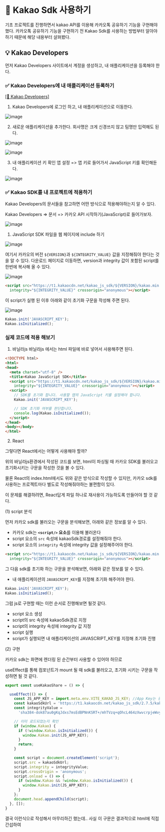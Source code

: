 # 📝 Kakao Sdk 사용하기
기초 프로젝트를 진행하면서 kakao API를 이용해 카카오톡 공유하기 기능을 구현해야 했다.
카카오톡 공유하기 기능을 구현하기 전 Kakao Sdk를 사용하는 방법부터 알아야하기 때문에 해당 내용부터 살펴봤다.

## 💡 Kakao Developers
먼저 Kakao Developers 사이트에서 계정을 생성하고, 내 애플리케이션을 등록해야 한다.

### ✅ Kakao Developers에 내 애플리케이션 등록하기

[[🔗 Kakao Developers]](https://developers.kakao.com/)
1. Kakao Developers에 로그인 하고, 내 애플리케이션으로 이동한다.

![image](https://github.com/user-attachments/assets/c6dc2d1c-faaf-4172-a9a8-4d9d4dc3f685)

2. 새로운 애플리케이션을 추가한다.
회사명은 크게 신경쓰지 않고 팀명만 입력해도 된다.

![image](https://github.com/user-attachments/assets/959df00b-c573-4082-932e-007cf78d61a2)

![image](https://github.com/user-attachments/assets/566e9a37-8b48-484c-8742-beb855f646e0)

3. 내 애플리케이션 키 확인
앱 설정 => 앱 키로 들어가서 JavaScript 키를 확인해둔다.

![image](https://github.com/user-attachments/assets/ed9786cc-b5ad-4c60-a693-9697b61c06da)

### ✅ Kakao SDK를 내 프로젝트에 적용하기
Kakao Developers의 문서들을 참고하면 어떤 방식으로 적용해야하는지 알 수 있다.

Kakao Developers => 문서 => 카카오 API 시작하기(JavaScript)로 들어가보자.

![image](https://github.com/user-attachments/assets/87cd36c4-9a9c-46c3-9ede-f9c88b49a035)

1. JavaScript SDK 파일을 웹 페이지에 include 하기

![image](https://github.com/user-attachments/assets/adf7a5e5-7097-457f-afe7-85ff3d2e6a1d)

여기서 카카오의 버전 `${VERSION}`과 `${INTEGRITY_VALUE}` 값을 지정해줘야 한다는 것을 알 수 있다.
다운로드 페이지로 이동하면, version과 integrity 값이 포함된 script를 한번에 복사해 올 수 있다.

![image](https://github.com/user-attachments/assets/1a43fb92-53a7-4b7a-9742-eb173fa87f65)
```html
<script src="https://t1.kakaocdn.net/kakao_js_sdk/${VERSION}/kakao.min.js"
  integrity="${INTEGRITY_VALUE}" crossorigin="anonymous"></script>
```


이 script가 실행 된 이후 아래와 같이 초기화 구문을 작성해 주면 된다.

![image](https://github.com/user-attachments/assets/25217337-3d67-4d96-b01f-cd74b5751a07)
```js
Kakao.init('JAVASCRIPT_KEY');
Kakao.isInitialized();
```

### 실제 코드에 적용 해보기
1. 바닐라js
바닐라js 에서는 html 파일에 바로 넣어서 사용해주면 된다.
```html
<!DOCTYPE html>
<html>
<head>
  <meta charset="utf-8" />
  <title>Kakao JavaScript SDK</title>
  <script src="https://t1.kakaocdn.net/kakao_js_sdk/${VERSION}/kakao.min.js"
    integrity="${INTEGRITY_VALUE}" crossorigin="anonymous"></script>
  <script>
    // SDK를 초기화 합니다. 사용할 앱의 JavaScript 키를 설정해야 합니다.
    Kakao.init('JAVASCRIPT_KEY');

    // SDK 초기화 여부를 판단합니다.
    console.log(Kakao.isInitialized());
  </script>
</head>
<body></body>
</html>
```

2. React

그렇다면 React에서는 어떻게 사용해야 할까?

위의 바닐라js환경에서 작성된 코드를 보면, html이 파싱될 때 카카오 SDK를 불러오고 초기화시키는 구문을 작성한 것을 볼 수 있다.

물론 React의 index.html에서도 위와 같은 방식으로 작성할 수 있지만, 카카오 sdk를 사용하는 프로젝트마다 별도로 작성해줘야하는 불편함이 있다.

이 문제를 해결하려면, React답게 파일 하나로 재사용이 가능하도록 만들어야 할 것 같다.

(1) script 분석

먼저 카카오 sdk를 불러오는 구문을 분석해보면, 아래와 같은 정보를 알 수 있다.
- 카카오 sdk는 **`<script/>` 요소**를 이용해 불러온다
- script 요소의 `src` 속성에 kakaoSdk경로를 설정해줘야 한다.
- script 요소의 `integrity` 속성에 integrity 값을 설정해주어야 한다. 
```html
<script src="https://t1.kakaocdn.net/kakao_js_sdk/${VERSION}/kakao.min.js"
  integrity="${INTEGRITY_VALUE}" crossorigin="anonymous"></script>
```

그 다음 sdk를 초기화 하는 구문을 분석해보면, 아래와 같은 정보를 알 수 있다.
- 내 애플리케이션의 `JAVASCRIPT_KEY`를 지정해 초기화 해주어야 한다.
```js
Kakao.init('JAVASCRIPT_KEY');
Kakao.isInitialized();
```

그럼 js로 구현할 때는 이런 순서로 진행해보면 될것 같다.
- script 요소 생성
- script의 src 속성에 kakaoSdk경로 지정
- script의 integrity 속성에 integrity 값 지정
- script 실행
- script가 실행되면 내 애플리케이션의 JAVASCRIPT_KEY를 지정해 초기화 진행

(2) 구현

카카오 sdk는 화면에 렌더링 된 순간부터 사용할 수 있어야 하므로

useEffect를 통해 컴포넌트가 mount 될 때 sdk를 불러오고, 초기화 시키는 구문을 작성하면 될 것 같다.

```js
export const useKakaoShare = () => {

  useEffect(() => {
    const JS_APP_KEY = import.meta.env.VITE_KAKAO_JS_KEY; //App Key는 중요한 값이므로 환경변수 처리하였다.
    const kakaoSdkUrl = 'https://t1.kakaocdn.net/kakao_js_sdk/2.7.5/kakao.min.js';
    const integrityValue =
      'sha384-dok87au0gKqJdxs7msEdBPNnKSRT+/mhTVzq+qOhcL464zXwvcrpjeWvyj1kCdq6';

    // 이미 로드되었는지 확인
    if (window.Kakao) {
      if (!window.Kakao.isInitialized()) {
        window.Kakao.init(JS_APP_KEY);
      }
      return;
    }

    const script = document.createElement('script');
    script.src = kakaoSdkUrl;
    script.integrity = integrityValue;
    script.crossOrigin = 'anonymous';
    script.onload = () => {
      if (window.Kakao && !window.Kakao.isInitialized()) {
        window.Kakao.init(JS_APP_KEY);
      }
    };
    document.head.appendChild(script);
  }, []);
}
```
결국 이런식으로 작성해서 마무리하긴 했는데..
사실 이 구문은 결과적으로 html에 직접 간섭하여 <script/> 요소를 직접 추가하는 구문이라서 이 구문이 딱히 React 다운 구문이라는 생각이 들진 않았다.

(3) 추후 다시 도전해 볼 내용

React의 기본 철학 중 가장 중요한 것은 역할 분리, 즉 개발자는 개발에만 집중하고, 요소의 제어는 React 시스템이 하도록 만들어 역할을 완전히 분리하게 만드는 것이다.
이것을 고려해 봤을 때 가장 React다운 해결 방법은 React-Helmet을 이용하는게 아닐까 싶다.
개발자는 Helmet에 kakao Sdk를 추가하는 script를 작성만 해주면, React 시스템이 html에 알아서 script를 추가하게 만드는 것이다.

아직 직접 해보지는 않았지만 추후에 다시 작업해 볼 생각이다.
```js
import { Helmet } from 'react-helmet'

export const KakaoScript = () => {
  return (
    <Helmet>
      <script src="https://t1.kakaocdn.net/kakao_js_sdk/${VERSION}/kakao.min.js"
      integrity="${INTEGRITY_VALUE}" crossorigin="anonymous"></script>
    </Helmet>
  )
}
```

```js

```

### ✅ JavaScript_key 환경변수 처리하기
기초 프로젝트를 진행하기 이전에 환경변수를 한번도 사용해 본 적이 없어서 어떤 값을 환경변수로 처리해야될 지 고민을 좀 했었던 것 같다.

#### ❓ 환경변수 적용 검토
먼저 Kakao Sdk를 사용하기 위해 필요한 값들은 아래와 같다.

- SDK Version을 포함한 참조 경로
- integrity 값
- 내 애플리케이션의 JAVASCRIPT_KEY 값

이 중 첫번째와 두번째는 kakao developers 사이트에서 최신값을 항상 제공해주기 때문에 환경변수로 관리할 필요가 없다고 느꼈다.

하지만 내 애플리케이션의 JAVASCRIPT_KEY 값은 내 애플리케이션의 고유 ID이기 때문에 환경변수로 관리헤야한다고 느꼈다.

#### ❓ 환경변수 지정 방법
나는 JAVASCRIPT_KEY 값을 환경변수로 사용하기로 결정했고, 환경변수가 필요한 곳이 어디인지 생각을 해보아야 한다.

우선 내가 작업하는 환경은 Node.js 기반의 Local 환경, 그리고 배포를 Vercel로 진행했기 때문에 Vercel에도 환경 변수를 등록해주어야 했다.

1. Local 환경에서 환경변수 지정하기
프로젝트의 최상위 폴더에 `.env.local` 파일을 생성하고, 환경변수로 사용할 변수 이름과 값을 지정해준다.

참고로, React + vite 빌드환경에서는 Vercel 배포할때 환경 변수 이름 앞에 `VITE`를 붙여주어야 오류가 나지 않는다고 한다.

```
VITE_KAKAO_JS_KEY=...
```

2. Vercel 환경에서 환경변수 지정하기
Vercel => 프로젝트 선택 => Settings => Environment Variables

환경변수 Key 이름과 Value를 작성해준 수 Save 버튼을 눌러 저장해주면 된다.

여기서 Environments는 `All Environments` 가 맞는지 확인해는 게 좋다.

`Products`로 설정하게 되면 Vercel의 Preview Link에서 작동하지 않는다.

![image](https://github.com/user-attachments/assets/5ab98b5b-5275-4a0c-b596-2c68db5e7be2)


